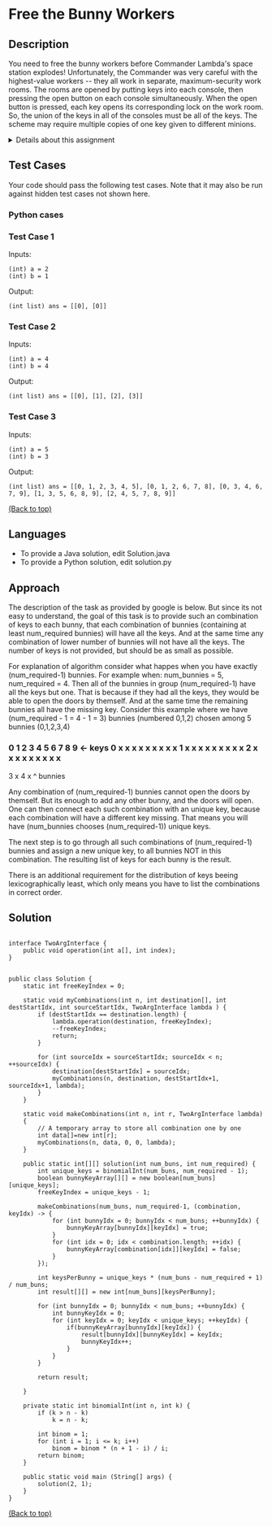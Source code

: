 > <div id="top"></div>

# Free the Bunny Workers

##  Description

You need to free the bunny workers before Commander Lambda's space station explodes! Unfortunately, the Commander was very careful with the highest-value workers -- they all work in separate, maximum-security work rooms. The rooms are opened by putting keys into each console, then pressing the open button on each console simultaneously. When the open button is pressed, each key opens its corresponding lock on the work room. So, the union of the keys in all of the consoles must be all of the keys. The scheme may require multiple copies of one key given to different minions.

<details><summary>Details about this assignment</summary>
    
> The consoles are far enough apart that a separate minion is needed for each one. Fortunately, you have already relieved some bunnies to aid you - and even better, you were able to steal the keys while you were working as Commander Lambda's assistant. The problem is, you don't know which keys to use at which consoles. The consoles are programmed to know which keys each minion had, to prevent someone from just stealing all of the keys and using them blindly. There are signs by the consoles saying how many minions had some keys for the set of consoles. You suspect that Commander Lambda has a systematic way to decide which keys to give to each minion such that they could use the consoles.
> 
> You need to figure out the scheme that Commander Lambda used to distribute the keys. You know how many minions had keys, and how many consoles are by each work room. You know that Command Lambda wouldn't issue more keys than necessary (beyond what the key distribution scheme requires), and that you need as many bunnies with keys as there are consoles to open the work room.
> 
> Given the number of bunnies available and the number of locks required to open a work room, write a function solution(num_buns, num_required) which returns a specification of how to distribute the keys such that any num_required bunnies can open the locks, but no group of (num_required - 1) bunnies can.
> 
> Each lock is numbered starting from 0. The keys are numbered the same as the lock they open (so for a duplicate key, the number will repeat, since it opens the same lock). For a given bunny, the keys they get is represented as a sorted list of the numbers for the keys. To cover all of the bunnies, the final solution is represented by a sorted list of each individual bunny's list of keys. Find the lexicographically least such key distribution - that is, the first bunny should have keys sequentially starting from 0.
> 
> num_buns will always be between 1 and 9, and num_required will always be between 0 and 9 (both inclusive). For example, if you had 3 bunnies and required only 1 of them to open the cell, you would give each bunny the same key such that any of the 3 of them would be able to open it, like so: [ [0], [0], [0], ] If you had 2 bunnies and required both of them to open the cell, they would receive different keys (otherwise they wouldn't both actually be required), and your solution would be as follows: [ [0], [1], ] Finally, if you had 3 bunnies and required 2 of them to open the cell, then any 2 of the 3 bunnies should have all of the keys necessary to open the cell, but no single bunny would be able to do it. Thus, the solution would be: [ [0, 1], [0, 2], [1, 2], ]
> 
 <a href="#top">(Back to top)</a>
</details> 

## Test Cases

Your code should pass the following test cases.
Note that it may also be run against hidden test cases not shown here.

### Python cases
### Test Case 1

Inputs:

    (int) a = 2
    (int) b = 1

Output:

    (int list) ans = [[0], [0]]
    
### Test Case 2

Inputs:

    (int) a = 4
    (int) b = 4

Output:

    (int list) ans = [[0], [1], [2], [3]]
    
### Test Case 3

Inputs:

    (int) a = 5
    (int) b = 3

Output:

    (int list) ans = [[0, 1, 2, 3, 4, 5], [0, 1, 2, 6, 7, 8], [0, 3, 4, 6, 7, 9], [1, 3, 5, 6, 8, 9], [2, 4, 5, 7, 8, 9]]

<a align="center" href="#top">(Back to top)</a>

## Languages

- To provide a Java solution, edit Solution.java
- To provide a Python solution, edit solution.py

## Approach 

The description of the task as provided by google is below. But since its not easy to understand, the goal of this task is to provide such an combination of keys to each bunny, that each combination of bunnies (containing at least num_required bunnies) will have all the keys. And at the same time any combination of lower number of bunnies will not have all the keys. The number of keys is not provided, but should be as small as possible.

For explanation of algorithm consider what happes when you have exactly (num_required-1) bunnies. For example when: num_bunnies = 5, num_required = 4. Then all of the bunnies in group (num_required-1) have all the keys but one. That is because if they had all the keys, they would be able to open the doors by themself. And at the same time the remaining bunnies all have the missing key. Consider this example where we have (num_required - 1 = 4 - 1 = 3) bunnies (numbered 0,1,2) chosen among 5 bunnies (0,1,2,3,4)

### 0 1 2 3 4 5 6 7 8 9 <- keys 0 x x x x x x x x x 1 x x x x x x x x x 2 x x x x x x x x x

3 x 4 x ^ bunnies

Any combination of (num_required-1) bunnies cannot open the doors by themself. But its enough to add any other bunny, and the doors will open. One can then connect each such combination with an unique key, because each combination will have a different key missing. That means you will have (num_bunnies chooses (num_required-1)) unique keys.

The next step is to go through all such combinations of (num_required-1) bunnies and assign a new unique key, to all bunnies NOT in this combination. The resulting list of keys for each bunny is the result.

There is an additional requirement for the distribution of keys beeing lexicographically least, which only means you have to list the combinations in correct order.

## Solution 

```

interface TwoArgInterface {
    public void operation(int a[], int index);
}


public class Solution {
	static int freeKeyIndex = 0;

    static void myCombinations(int n, int destination[], int destStartIdx, int sourceStartIdx, TwoArgInterface lambda ) {
    	if (destStartIdx == destination.length) {
    		lambda.operation(destination, freeKeyIndex);
    		--freeKeyIndex;
    		return;
    	}
    	
    	for (int sourceIdx = sourceStartIdx; sourceIdx < n; ++sourceIdx) {
    		destination[destStartIdx] = sourceIdx;
    		myCombinations(n, destination, destStartIdx+1, sourceIdx+1, lambda);
    	}
    }
    
    static void makeCombinations(int n, int r, TwoArgInterface lambda)
    {
        // A temporary array to store all combination one by one
        int data[]=new int[r];
        myCombinations(n, data, 0, 0, lambda);
    }
 
    public static int[][] solution(int num_buns, int num_required) {
    	int unique_keys = binomialInt(num_buns, num_required - 1);
    	boolean bunnyKeyArray[][] = new boolean[num_buns][unique_keys];
    	freeKeyIndex = unique_keys - 1;
    	
    	makeCombinations(num_buns, num_required-1, (combination, keyIdx) -> {
    		for (int bunnyIdx = 0; bunnyIdx < num_buns; ++bunnyIdx) {
    			bunnyKeyArray[bunnyIdx][keyIdx] = true;
    		}
    		for (int idx = 0; idx < combination.length; ++idx) {
    			bunnyKeyArray[combination[idx]][keyIdx] = false;
    		}
    	});
		
		int keysPerBunny = unique_keys * (num_buns - num_required + 1) / num_buns;
		int result[][] = new int[num_buns][keysPerBunny];
		
		for (int bunnyIdx = 0; bunnyIdx < num_buns; ++bunnyIdx) {
			int bunnyKeyIdx = 0;
			for (int keyIdx = 0; keyIdx < unique_keys; ++keyIdx) {
				if(bunnyKeyArray[bunnyIdx][keyIdx]) {
					result[bunnyIdx][bunnyKeyIdx] = keyIdx;
					bunnyKeyIdx++;
				}
			}
		}
		
		return result;
		
    }
    
    private static int binomialInt(int n, int k) {
        if (k > n - k)
            k = n - k;
 
        int binom = 1;
        for (int i = 1; i <= k; i++)
            binom = binom * (n + 1 - i) / i;
        return binom;
    }
    
    public static void main (String[] args) {
        solution(2, 1);
    }
}

```

<a align="center" href="#top">(Back to top)</a>

